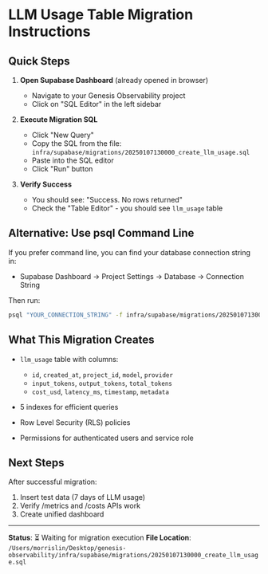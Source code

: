 # LLM Usage Table Migration Instructions

## Quick Steps

1. **Open Supabase Dashboard** (already opened in browser)
   - Navigate to your Genesis Observability project
   - Click on "SQL Editor" in the left sidebar

2. **Execute Migration SQL**
   - Click "New Query"
   - Copy the SQL from the file: `infra/supabase/migrations/20250107130000_create_llm_usage.sql`
   - Paste into the SQL editor
   - Click "Run" button

3. **Verify Success**
   - You should see: "Success. No rows returned"
   - Check the "Table Editor" - you should see `llm_usage` table

## Alternative: Use psql Command Line

If you prefer command line, you can find your database connection string in:
- Supabase Dashboard → Project Settings → Database → Connection String

Then run:
```bash
psql "YOUR_CONNECTION_STRING" -f infra/supabase/migrations/20250107130000_create_llm_usage.sql
```

## What This Migration Creates

- `llm_usage` table with columns:
  - `id`, `created_at`, `project_id`, `model`, `provider`
  - `input_tokens`, `output_tokens`, `total_tokens`
  - `cost_usd`, `latency_ms`, `timestamp`, `metadata`

- 5 indexes for efficient queries
- Row Level Security (RLS) policies
- Permissions for authenticated users and service role

## Next Steps

After successful migration:
1. Insert test data (7 days of LLM usage)
2. Verify /metrics and /costs APIs work
3. Create unified dashboard

---

**Status**: ⏳ Waiting for migration execution
**File Location**: `/Users/morrislin/Desktop/genesis-observability/infra/supabase/migrations/20250107130000_create_llm_usage.sql`
